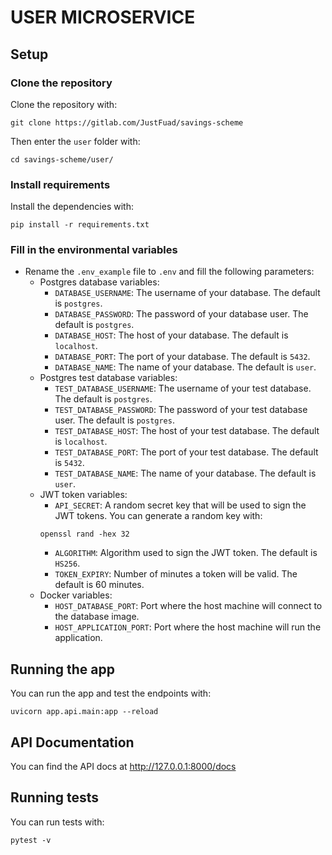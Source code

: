 # USER MICROSERVICE
## Setup
### Clone the repository
Clone the repository with:
```
git clone https://gitlab.com/JustFuad/savings-scheme
```
Then enter the `user` folder with:
```
cd savings-scheme/user/
```
### Install requirements
Install the dependencies with:
```
pip install -r requirements.txt
```
### Fill in the environmental variables
- Rename the `.env_example` file to `.env` and fill the following parameters:
    - Postgres database variables:
        - `DATABASE_USERNAME`: The username of your database. The default is `postgres`.
        - `DATABASE_PASSWORD`: The password of your database user. The default is `postgres`.
        - `DATABASE_HOST`: The host of your database. The default is `localhost`.
        - `DATABASE_PORT`: The port of your database. The default is `5432`.
        - `DATABASE_NAME`: The name of your database. The default is `user`.
    - Postgres test database variables:
        - `TEST_DATABASE_USERNAME`: The username of your test database. The default is `postgres`.
        - `TEST_DATABASE_PASSWORD`: The password of your test database user. The default is `postgres`.
        - `TEST_DATABASE_HOST`: The host of your test database. The default is `localhost`.
        - `TEST_DATABASE_PORT`: The port of your test database. The default is `5432`.
        - `TEST_DATABASE_NAME`: The name of your database. The default is `user`.
    - JWT token variables:
        - `API_SECRET`: A random secret key that will be used to sign the JWT tokens. You can generate a random key with:
        ```
        openssl rand -hex 32
        ```
        - `ALGORITHM`: Algorithm used to sign the JWT token. The default is `HS256`.
        - `TOKEN_EXPIRY`: Number of minutes a token will be valid. The default is 60 minutes.
    - Docker variables:
        - `HOST_DATABASE_PORT`: Port where the host machine will connect to the database image.
        - `HOST_APPLICATION_PORT`: Port where the host machine will run the application.
## Running the app
You can run the app and test the endpoints with:
```
uvicorn app.api.main:app --reload
```
## API Documentation
You can find the API docs at http://127.0.0.1:8000/docs
## Running tests
You can run tests with:
```
pytest -v
```
